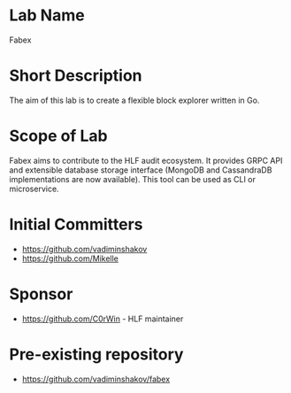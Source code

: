 # Lab Name
Fabex

# Short Description
The aim of this lab is to create a flexible block explorer written in Go.

# Scope of Lab
Fabex aims to contribute to the HLF audit ecosystem. It provides GRPC API and extensible database storage interface (MongoDB and CassandraDB implementations are now available). 
This tool can be used as CLI or microservice. 

# Initial Committers
- https://github.com/vadiminshakov
- https://github.com/Mikelle

# Sponsor
- https://github.com/C0rWin - HLF maintainer 

# Pre-existing repository
- https://github.com/vadiminshakov/fabex
